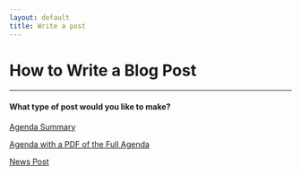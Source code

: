 ```yaml
---
layout: default
title: Write a post
---
```

# How to Write a Blog Post
***

#### What type of post would you like to make?

[Agenda Summary][agendaPost]

[Agenda with a PDF of the Full Agenda][agendaAdv]

[News Post][newsPost]





[agendaPost]: http://fbla.github.io/write/agenda.html
[agendaAdv]: http://fbla.github.io/write/agendaAdv.html
[newsPost]: http://fbla.github.io/write/news.html
